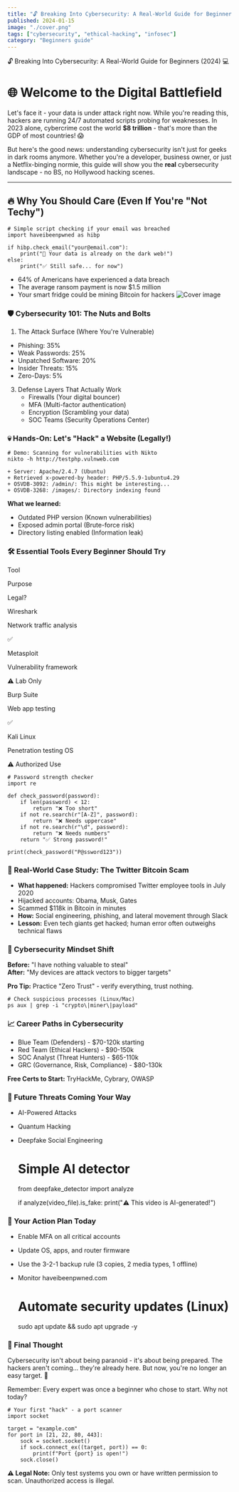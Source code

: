 ```yaml
---
title: "🔓 Breaking Into Cybersecurity: A Real-World Guide for Beginners (2024) 💻"
published: 2024-01-15
image: "./cover.png"
tags: ["cybersecurity", "ethical-hacking", "infosec"]
category: "Beginners guide"
---
```





   🔓 Breaking Into Cybersecurity: A Real-World Guide for Beginners (2024) 💻 

🌐 Welcome to the Digital Battlefield
=====================================

Let's face it - your data is under attack right now. While you're reading this, hackers are running 24/7 automated scripts probing for weaknesses. In 2023 alone, cybercrime cost the world **$8 trillion** - that's more than the GDP of most countries! 😱

But here's the good news: understanding cybersecurity isn't just for geeks in dark rooms anymore. Whether you're a developer, business owner, or just a Netflix-binging normie, this guide will show you the **real** cybersecurity landscape - no BS, no Hollywood hacking scenes.

* * *

🔥 Why You Should Care (Even If You're "Not Techy")
---------------------------------------------------

    # Simple script checking if your email was breached
    import haveibeenpwned as hibp
    
    if hibp.check_email("your@email.com"):
        print("🚨 Your data is already on the dark web!")
    else:
        print("✅ Still safe... for now")

*   64% of Americans have experienced a data breach
*   The average ransom payment is now $1.5 million
*   Your smart fridge could be mining Bitcoin for hackers
![Cover image](/images/cover.webp)
### 🛡️ Cybersecurity 101: The Nuts and Bolts

1.  The Attack Surface (Where You're Vulnerable)

*   Phishing: 35%
*   Weak Passwords: 25%
*   Unpatched Software: 20%
*   Insider Threats: 15%
*   Zero-Days: 5%

3.  Defense Layers That Actually Work
    *   Firewalls (Your digital bouncer)
    *   MFA (Multi-factor authentication)
    *   Encryption (Scrambling your data)
    *   SOC Teams (Security Operations Center)

### 💀 Hands-On: Let's "Hack" a Website (Legally!)

    # Demo: Scanning for vulnerabilities with Nikto
    nikto -h http://testphp.vulnweb.com
    
    + Server: Apache/2.4.7 (Ubuntu)
    + Retrieved x-powered-by header: PHP/5.5.9-1ubuntu4.29
    + OSVDB-3092: /admin/: This might be interesting...
    + OSVDB-3268: /images/: Directory indexing found

**What we learned:**

*   Outdated PHP version (Known vulnerabilities)
*   Exposed admin portal (Brute-force risk)
*   Directory listing enabled (Information leak)

### 🛠️ Essential Tools Every Beginner Should Try

Tool

Purpose

Legal?

Wireshark

Network traffic analysis

✅

Metasploit

Vulnerability framework

⚠️ Lab Only

Burp Suite

Web app testing

✅

Kali Linux

Penetration testing OS

⚠️ Authorized Use

    # Password strength checker
    import re
    
    def check_password(password):
        if len(password) < 12:
            return "❌ Too short"
        if not re.search(r"[A-Z]", password):
            return "❌ Needs uppercase"
        if not re.search(r"\d", password):
            return "❌ Needs numbers"
        return "✅ Strong password!"
    
    print(check_password("P@ssword123"))

### 🚨 Real-World Case Study: The Twitter Bitcoin Scam

*   **What happened:** Hackers compromised Twitter employee tools in July 2020
*   Hijacked accounts: Obama, Musk, Gates
*   Scammed $118k in Bitcoin in minutes
*   **How:** Social engineering, phishing, and lateral movement through Slack
*   **Lesson:** Even tech giants get hacked; human error often outweighs technical flaws

### 🧠 Cybersecurity Mindset Shift

**Before:** "I have nothing valuable to steal"  
**After:** "My devices are attack vectors to bigger targets"

**Pro Tip:** Practice "Zero Trust" - verify everything, trust nothing.

    # Check suspicious processes (Linux/Mac)
    ps aux | grep -i "crypto\|miner\|payload"

### 📈 Career Paths in Cybersecurity

*   Blue Team (Defenders) - $70-120k starting
*   Red Team (Ethical Hackers) - $90-150k
*   SOC Analyst (Threat Hunters) - $65-110k
*   GRC (Governance, Risk, Compliance) - $80-130k

**Free Certs to Start:** TryHackMe, Cybrary, OWASP

### 🔮 Future Threats Coming Your Way

*   AI-Powered Attacks
*   Quantum Hacking
*   Deepfake Social Engineering

    # Simple AI detector
    from deepfake_detector import analyze
    
    if analyze(video_file).is_fake:
        print("⚠️ This video is AI-generated!")

### 🛑 Your Action Plan Today

*   Enable MFA on all critical accounts
*   Update OS, apps, and router firmware
*   Use the 3-2-1 backup rule (3 copies, 2 media types, 1 offline)
*   Monitor haveibeenpwned.com

    # Automate security updates (Linux)
    sudo apt update && sudo apt upgrade -y

### 💬 Final Thought

Cybersecurity isn't about being paranoid - it's about being prepared. The hackers aren't coming... they're already here. But now, you're no longer an easy target. 🎯

Remember: Every expert was once a beginner who chose to start. Why not today?

    # Your first "hack" - a port scanner
    import socket
    
    target = "example.com"
    for port in [21, 22, 80, 443]:
        sock = socket.socket()
        if sock.connect_ex((target, port)) == 0:
            print(f"Port {port} is open!")
        sock.close()

**⚠️ Legal Note:** Only test systems you own or have written permission to scan. Unauthorized access is illegal.